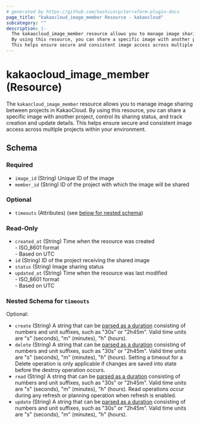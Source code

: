 ```yaml
---
# generated by https://github.com/hashicorp/terraform-plugin-docs
page_title: "kakaocloud_image_member Resource - kakaocloud"
subcategory: ""
description: |-
  The kakaocloud_image_member resource allows you to manage image sharing between projects in KakaoCloud.
  By using this resource, you can share a specific image with another project, control its sharing status, and track creation and update details.
  This helps ensure secure and consistent image access across multiple projects within your environment.
---
```


# kakaocloud_image_member (Resource)

The `kakaocloud_image_member` resource allows you to manage image sharing between projects in KakaoCloud.
By using this resource, you can share a specific image with another project, control its sharing status, and track creation and update details.
This helps ensure secure and consistent image access across multiple projects within your environment.



<!-- schema generated by tfplugindocs -->
## Schema

### Required

- `image_id` (String) Unique ID of the image
- `member_id` (String) ID of the project with which the image will be shared

### Optional

- `timeouts` (Attributes) (see [below for nested schema](#nestedatt--timeouts))

### Read-Only

- `created_at` (String) Time when the resource was created <br/> - ISO_8601 format  <br/> - Based on UTC
- `id` (String) ID of the project receiving the shared image
- `status` (String) Image sharing status
- `updated_at` (String) Time when the resource was last modified <br/> - ISO_8601 format  <br/> - Based on UTC

<a id="nestedatt--timeouts"></a>
### Nested Schema for `timeouts`

Optional:

- `create` (String) A string that can be [parsed as a duration](https://pkg.go.dev/time#ParseDuration) consisting of numbers and unit suffixes, such as "30s" or "2h45m". Valid time units are "s" (seconds), "m" (minutes), "h" (hours).
- `delete` (String) A string that can be [parsed as a duration](https://pkg.go.dev/time#ParseDuration) consisting of numbers and unit suffixes, such as "30s" or "2h45m". Valid time units are "s" (seconds), "m" (minutes), "h" (hours). Setting a timeout for a Delete operation is only applicable if changes are saved into state before the destroy operation occurs.
- `read` (String) A string that can be [parsed as a duration](https://pkg.go.dev/time#ParseDuration) consisting of numbers and unit suffixes, such as "30s" or "2h45m". Valid time units are "s" (seconds), "m" (minutes), "h" (hours). Read operations occur during any refresh or planning operation when refresh is enabled.
- `update` (String) A string that can be [parsed as a duration](https://pkg.go.dev/time#ParseDuration) consisting of numbers and unit suffixes, such as "30s" or "2h45m". Valid time units are "s" (seconds), "m" (minutes), "h" (hours).
